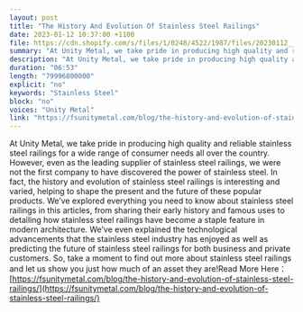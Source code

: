 ```yaml
---
layout: post
title: "The History And Evolution Of Stainless Steel Railings"
date: 2023-01-12 10:37:00 +1100
file: https://cdn.shopify.com/s/files/1/0248/4522/1987/files/20230112__fsun_1.mp3?v=1673837287
summary: "At Unity Metal, we take pride in producing high quality and reliable stainless steel railings for a wide range of consumer needs all over the country. However, even as the leading supplier of stainless steel railings, we were not the first company to have discovered the power of stainless steel. In fact, the history and evolution of stainless steel railings is interesting and varied, helping to shape the present and the future of these popular products. We’ve explored everything you need to know about stainless steel railings in this articles, from sharing their early history and famous uses to detailing how stainless steel railings have become a staple feature in modern architecture. We’ve even explained the technological advancements that the stainless steel industry has enjoyed as well as predicting the future of stainless steel railings for both business and private customers. So, take a moment to find out more about stainless steel railings and let us show you just how much of an asset they are!"
description: "At Unity Metal, we take pride in producing high quality and reliable stainless steel railings for a wide range of consumer needs all over the country. However, even as the leading supplier of stainless steel railings, we were not the first company to have discovered the power of stainless steel. In fact, the history and evolution of stainless steel railings is interesting and varied, helping to shape the present and the future of these popular products. We’ve explored everything you need to know about stainless steel railings in this articles, from sharing their early history and famous uses to detailing how stainless steel railings have become a staple feature in modern architecture. We’ve even explained the technological advancements that the stainless steel industry has enjoyed as well as predicting the future of stainless steel railings for both business and private customers. So, take a moment to find out more about stainless steel railings and let us show you just how much of an asset they are!Read More Here:<a href='https://fsunitymetal.com/blog/the-history-and-evolution-of-stainless-steel-railings/'>https://fsunitymetal.com/blog/the-history-and-evolution-of-stainless-steel-railings/</a>"
duration: "06:53"
length: "79996800000"
explicit: "no"
keywords: "Stainless Steel"
block: "no"
voices: "Unity Metal"
link: "https://fsunitymetal.com/blog/the-history-and-evolution-of-stainless-steel-railings/"
---
```


At Unity Metal, we take pride in producing high quality and reliable stainless steel railings for a wide range of consumer needs all over the country. However, even as the leading supplier of stainless steel railings, we were not the first company to have discovered the power of stainless steel. In fact, the history and evolution of stainless steel railings is interesting and varied, helping to shape the present and the future of these popular products. We’ve explored everything you need to know about stainless steel railings in this articles, from sharing their early history and famous uses to detailing how stainless steel railings have become a staple feature in modern architecture. We’ve even explained the technological advancements that the stainless steel industry has enjoyed as well as predicting the future of stainless steel railings for both business and private customers. So, take a moment to find out more about stainless steel railings and let us show you just how much of an asset they are!Read More Here：[https://fsunitymetal.com/blog/the-history-and-evolution-of-stainless-steel-railings/](https://fsunitymetal.com/blog/the-history-and-evolution-of-stainless-steel-railings/)
